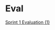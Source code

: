 # Eval

[Sprint 1 Evaluation (1)](Eval%207144128c8f92434c9251a0b59c971db0/Sprint%201%20Evaluation%20(1)%20b39653a9ac4d47c3a787844c8c868dd1.csv)